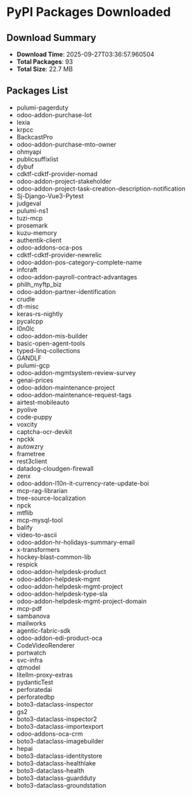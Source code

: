 # PyPI Packages Downloaded

## Download Summary
- **Download Time**: 2025-09-27T03:36:57.960504
- **Total Packages**: 93
- **Total Size**: 22.7 MB

## Packages List
- pulumi-pagerduty
- odoo-addon-purchase-lot
- lexia
- krpcc
- BackcastPro
- odoo-addon-purchase-mto-owner
- ohmyapi
- publicsuffixlist
- dybuf
- cdktf-cdktf-provider-nomad
- odoo-addon-project-stakeholder
- odoo-addon-project-task-creation-description-notification
- Sj-Django-Vue3-Pytest
- judgeval
- pulumi-ns1
- tuzi-mcp
- prosemark
- kuzu-memory
- authentik-client
- odoo-addons-oca-pos
- cdktf-cdktf-provider-newrelic
- odoo-addon-pos-category-complete-name
- infcraft
- odoo-addon-payroll-contract-advantages
- philh_myftp_biz
- odoo-addon-partner-identification
- crudle
- dt-misc
- keras-rs-nightly
- pycalcpp
- l0n0lc
- odoo-addon-mis-builder
- basic-open-agent-tools
- typed-linq-collections
- GANDLF
- pulumi-gcp
- odoo-addon-mgmtsystem-review-survey
- genai-prices
- odoo-addon-maintenance-project
- odoo-addon-maintenance-request-tags
- airtest-mobileauto
- pyolive
- code-puppy
- voxcity
- captcha-ocr-devkit
- npckk
- autowzry
- frametree
- rest3client
- datadog-cloudgen-firewall
- zenx
- odoo-addon-l10n-it-currency-rate-update-boi
- mcp-rag-librarian
- tree-source-localization
- npck
- mtflib
- mcp-mysql-tool
- balify
- video-to-ascii
- odoo-addon-hr-holidays-summary-email
- x-transformers
- hockey-blast-common-lib
- respick
- odoo-addon-helpdesk-product
- odoo-addon-helpdesk-mgmt
- odoo-addon-helpdesk-mgmt-project
- odoo-addon-helpdesk-type-sla
- odoo-addon-helpdesk-mgmt-project-domain
- mcp-pdf
- sambanova
- mailworks
- agentic-fabric-sdk
- odoo-addon-edi-product-oca
- CodeVideoRenderer
- portwatch
- svc-infra
- qtmodel
- litellm-proxy-extras
- pydanticTest
- perforatedai
- perforatedbp
- boto3-dataclass-inspector
- gs2
- boto3-dataclass-inspector2
- boto3-dataclass-importexport
- odoo-addons-oca-crm
- boto3-dataclass-imagebuilder
- hepai
- boto3-dataclass-identitystore
- boto3-dataclass-healthlake
- boto3-dataclass-health
- boto3-dataclass-guardduty
- boto3-dataclass-groundstation
